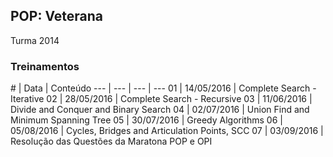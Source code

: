 ## POP: Veterana
Turma 2014

### Treinamentos

\# | Data | Conteúdo
--- | --- | --- | ---
01 | 14/05/2016 | Complete Search - Iterative
02 | 28/05/2016 | Complete Search - Recursive
03 | 11/06/2016 | Divide and Conquer and Binary Search
04 | 02/07/2016 | Union Find and Minimum Spanning Tree
05 | 30/07/2016 | Greedy Algorithms
06 | 05/08/2016 | Cycles, Bridges and Articulation Points, SCC
07 | 03/09/2016 | Resolução das Questões da Maratona POP e OPI
